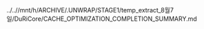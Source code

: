 ../..//mnt/h/ARCHIVE/.UNWRAP/STAGE1/temp_extract_8월7일/DuRiCore/CACHE_OPTIMIZATION_COMPLETION_SUMMARY.md